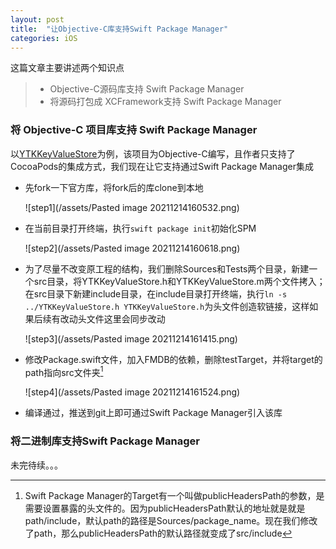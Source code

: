 ```yaml
---
layout: post
title:  "让Objective-C库支持Swift Package Manager"
categories: iOS 
---
```


这篇文章主要讲述两个知识点
> - Objective-C源码库支持 Swift Package Manager
> - 将源码打包成 XCFramework支持 Swift Package Manager

### 将 Objective-C 项目库支持 Swift Package Manager
以[YTKKeyValueStore](https://github.com/yuantiku/YTKKeyValueStore)为例，该项目为Objective-C编写，且作者只支持了CocoaPods的集成方式，我们现在让它支持通过Swift Package Manager集成

* 先fork一下官方库，将fork后的库clone到本地

  ![step1](/assets/Pasted image 20211214160532.png)

* 在当前目录打开终端，执行`swift package init`初始化SPM

  ![step2](/assets/Pasted image 20211214160618.png)

* 为了尽量不改变原工程的结构，我们删除Sources和Tests两个目录，新建一个src目录，将YTKKeyValueStore.h和YTKKeyValueStore.m两个文件拷入；在src目录下新建include目录，在include目录打开终端，执行`ln -s ../YTKKeyValueStore.h YTKKeyValueStore.h`为头文件创造软链接，这样如果后续有改动头文件这里会同步改动

  ![step3](/assets/Pasted image 20211214161415.png)

* 修改Package.swift文件，加入FMDB的依赖，删除testTarget，并将target的path指向src文件夹[^path]

  ![step4](/assets/Pasted image 20211214161524.png)

* 编译通过，推送到git上即可通过Swift Package Manager引入该库

### 将二进制库支持Swift Package Manager
未完待续。。。

[^path]:Swift Package Manager的Target有一个叫做publicHeadersPath的参数，是需要设置暴露的头文件的。因为publicHeadersPath默认的地址就是就是path/include，默认path的路径是Sources/package_name。现在我们修改了path，那么publicHeadersPath的默认路径就变成了src/include